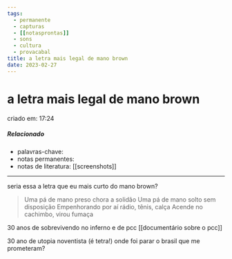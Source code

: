 ```yaml
---
tags:
  - permanente
  - capturas
  - [[notasprontas]]
  - sons
  - cultura
  - provacabal
title: a letra mais legal de mano brown
date: 2023-02-27
---
```

# a letra mais legal de mano brown
criado em: 17:24

##### Relacionado
- palavras-chave:
- notas permanentes:
- notas de literatura: [[screenshots]]

---


seria essa a letra que eu mais curto do mano brown? 

>Uma pá de mano preso chora a solidão
Uma pá de mano solto sem disposição
Empenhorando por aí rádio, tênis, calça
Acende no cachimbo, virou fumaça

30 anos de sobrevivendo no inferno e de pcc [[documentário sobre o pcc]]

30 ano de utopia noventista (é tetra!)
onde foi parar o brasil que me prometeram?